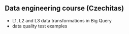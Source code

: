 ## Data engineering course (Czechitas)
- L1, L2 and L3 data transformations in Big Query
- data quality test examples
